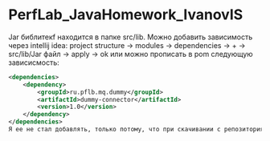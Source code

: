 # PerfLab_JavaHomework_IvanovIS
Jar библитекf находится в папке src/lib. Можно добавить зависимость через intellij idea: 
project structure -> modules -> dependencies -> + ->  src/lib/Jar файл -> apply -> ok 
или можно прописать в pom следующую зависисмость:
```xml
<dependencies>
    <dependency>
        <groupId>ru.pflb.mq.dummy</groupId>
        <artifactId>dummy-connector</artifactId>
        <version>1.0</version>
    </dependency>
</dependencies>
Я ее не стал добавлять, только потому, что при скачивании с репозитория пропадают коментарии кода, но при добаленнии кода после скачивания все работает нормально
